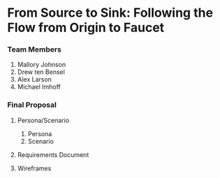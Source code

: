 # From Source to Sink: Following the Flow from Origin to Faucet

### Team Members

1. Mallory Johnson
2. Drew ten Bensel
3. Alex Larson
4. Michael Imhoff

### Final Proposal
1. Persona/Scenario
    1. Persona
    2. Scenario
2. Requirements Document

3. Wireframes






